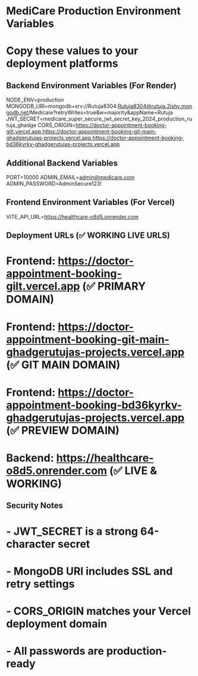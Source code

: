 # MediCare Production Environment Variables
# Copy these values to your deployment platforms

## Backend Environment Variables (For Render)
NODE_ENV=production
MONGODB_URI=mongodb+srv://Rutuja8304:Rutuja8304@rutuja.2jshv.mongodb.net/Medicare?retryWrites=true&w=majority&appName=Rutuja
JWT_SECRET=medicare_super_secure_jwt_secret_key_2024_production_rutuja_ghadge
CORS_ORIGIN=https://doctor-appointment-booking-gilt.vercel.app,https://doctor-appointment-booking-git-main-ghadgerutujas-projects.vercel.app,https://doctor-appointment-booking-bd36kyrkv-ghadgerutujas-projects.vercel.app

## Additional Backend Variables
PORT=10000
ADMIN_EMAIL=admin@medicare.com
ADMIN_PASSWORD=AdminSecure123!

## Frontend Environment Variables (For Vercel)
VITE_API_URL=https://healthcare-o8d5.onrender.com



## Deployment URLs (✅ WORKING LIVE URLS)
# Frontend: https://doctor-appointment-booking-gilt.vercel.app (✅ PRIMARY DOMAIN)
# Frontend: https://doctor-appointment-booking-git-main-ghadgerutujas-projects.vercel.app (✅ GIT MAIN DOMAIN)
# Frontend: https://doctor-appointment-booking-bd36kyrkv-ghadgerutujas-projects.vercel.app (✅ PREVIEW DOMAIN)
# Backend: https://healthcare-o8d5.onrender.com (✅ LIVE & WORKING)

## Security Notes
# - JWT_SECRET is a strong 64-character secret
# - MongoDB URI includes SSL and retry settings
# - CORS_ORIGIN matches your Vercel deployment domain
# - All passwords are production-ready
